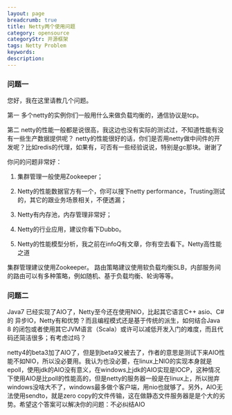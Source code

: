 ```yaml
---
layout: page
breadcrumb: true
title: Netty两个使用问题
category: opensource
categoryStr: 开源框架
tags: Netty Problem
keywords: 
description: 
---
```



### 问题一

您好，我在这里请教几个问题。 

第一 多个netty的实例你们一般用什么来做负载均衡的，通信协议是tcp。 

第二 netty的性能一般都是说很高，我这边也没有实际的测试过，不知道性能有没有一些生产数据提供呢？ netty的性能很好的话，你们是否用netty做中间件的开发呢？比如redis的代理，如果有，可否有一些经验说说，特别是gc那块。谢谢了


你问的问题非常好： 

1. 集群管理一般使用Zookeeper； 

2. Netty的性能数据官方有一个，你可以搜下netty performance，Trusting测试的，其它的跟业务场景相关，不便透漏； 

3. Netty有内存池，内存管理非常好； 

4. Netty的行业应用，建议你看下Dubbo。 

5. Netty的性能模型分析，我之前在infoQ有文章，你有空去看下。Netty高性能之道

集群管理建议使用Zookeeper。 路由策略建议使用软负载均衡SLB，内部服务间的路由可以有多种策略，例如随机、基于负载均衡、轮询等等。

### 问题二

Java7 已经实现了AIO了，Netty至今还在使用NIO，比起其它语言C++ asio、C#的 异步IO，Netty有和优势？而且编程模式还是基于传统的派生，如何结合Java 8 的闭包或者使用其它JVM语言（Scala）或许可以减低开发入门的难度，而且代码还简洁很多；有考虑过吗？

netty4的beta3加了AIO了，但是到beta9又被去了，作者的意思是测试下来AIO性能不如NIO，所以没必要用。我认为也没必要，在linux上NIO的实现本身就是epoll，使用jdk的AIO没有意义，在windows上jdk的AIO实现是IOCP，这种情况下使用AIO是比poll的性能高的，但是netty的服务器一般是在linux上，所以抛弃windows没啥大不了，windows最多做个客户端，用nio也就够了。另外，AIO无法使用sendto，就是zero copy的文件传输，这在做静态文件服务器是是个大的劣势。希望这个答案可以解决你的问题：不必纠结AIO


